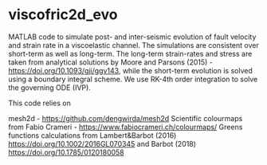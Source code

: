 # viscofric2d_evo
MATLAB code to simulate post- and inter-seismic evolution of fault velocity and strain rate in a viscoelastic channel. The simulations are consistent over short-term as well as long-term. The long-term strain-rates and stress are taken from analytical solutions by Moore and Parsons (2015) - https://doi.org/10.1093/gji/ggv143, while the short-term evolution is solved using a boundary integral scheme. We use RK-4th order integration to solve the governing ODE (IVP).

This code relies on 

mesh2d - https://github.com/dengwirda/mesh2d
Scientific colourmaps from Fabio Crameri - https://www.fabiocrameri.ch/colourmaps/
Greens functions calculations from Lambert&Barbot (2016) https://doi.org/10.1002/2016GL070345 and Barbot (2018) https://doi.org/10.1785/0120180058
